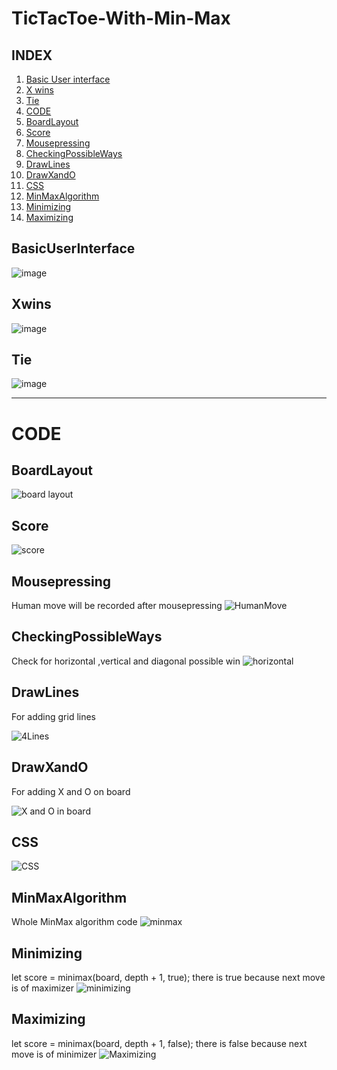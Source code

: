 # TicTacToe-With-Min-Max


## INDEX

1.  [Basic User interface](#BasicUserInterface)
2.  [X wins](#Xwins)
3.  [Tie](#Tie)
4.  [CODE](#CODE)
5.  [BoardLayout](#BoardLayout)
6.  [Score](#Score)
7.  [Mousepressing](#Mousepressing)
8.  [CheckingPossibleWays](#CheckingPossibleWays)
7.  [DrawLines](#DrawLines)
8.  [DrawXandO](#DrawXandO)
9.  [CSS](#CSS)
10. [MinMaxAlgorithm](#MinMaxAlgorithm)
11. [Minimizing](#Minimizing)
12. [Maximizing](#Maximizing)




## BasicUserInterface
![image](https://user-images.githubusercontent.com/88243315/136192205-757461d4-e682-4ec9-a29f-be16b8c999ec.png)

## Xwins
![image](https://user-images.githubusercontent.com/88243315/136192574-80c80688-6a98-4aa8-82b6-a82f0780ba85.png)

## Tie
![image](https://user-images.githubusercontent.com/88243315/136192643-7692d350-f75a-4894-9ac6-09398fa3a232.png)

****

# CODE

## BoardLayout
![board layout](https://user-images.githubusercontent.com/88243315/136205073-b84667bd-f4ef-44df-b77e-5e7d36061a22.png)



## Score
![score](https://user-images.githubusercontent.com/88243315/136197386-179a6fce-ef69-4c38-8056-bca0b64571d3.png)





## Mousepressing
Human move will be recorded after mousepressing
![HumanMove](https://user-images.githubusercontent.com/88243315/136213049-1140a8ff-fbdb-42c0-b080-2a750da241d8.png)

## CheckingPossibleWays
Check for horizontal ,vertical and diagonal possible win
![horizontal](https://user-images.githubusercontent.com/88243315/136213052-48ed2da6-b2b2-44d6-b941-e3ea07499f05.png)

## DrawLines
For adding grid lines

![4Lines](https://user-images.githubusercontent.com/88243315/136213057-21cb635d-a005-4c0c-939d-630d9bf4a8b4.png)

## DrawXandO
 For adding X and O on board

![X and O in board](https://user-images.githubusercontent.com/88243315/136213058-4f09851d-6b21-40f2-b6aa-d96a8100568a.png)

## CSS
![CSS](https://user-images.githubusercontent.com/88243315/136213062-8671ae26-0570-4371-85e7-e10b642feb9a.png)


## MinMaxAlgorithm
Whole MinMax algorithm code
![minmax](https://user-images.githubusercontent.com/88243315/136215879-22da6200-33fe-4906-b499-337fb39259b2.png)

## Minimizing
let score = minimax(board, depth + 1, true);
there is true because next move is of maximizer
![minimizing](https://user-images.githubusercontent.com/88243315/136213045-48507b85-5655-4bd8-b826-41f70fee361e.png)

## Maximizing
let score = minimax(board, depth + 1, false);
there is false because next move is of minimizer
![Maximizing](https://user-images.githubusercontent.com/88243315/136215794-d101b8af-1c01-4b4f-b247-055cc1293a2f.png)

